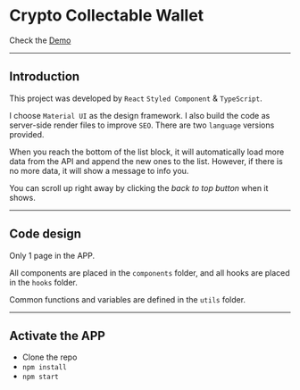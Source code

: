 # Crypto Collectable Wallet

Check the [Demo](https://chifangchen.github.io/crypto-collectable-wallet/)

---

## Introduction

This project was developed by `React` `Styled Component` & `TypeScript`.

I choose `Material UI` as the design framework. I also build the code as server-side render files to improve `SEO`. There are two `language` versions provided.

When you reach the bottom of the list block, it will automatically load more data from the API and append the new ones to the list. However, if there is no more data, it will show a message to info you.

You can scroll up right away by clicking the _back to top button_ when it shows.

---

## Code design

Only 1 page in the APP.

All components are placed in the `components` folder, and all hooks are placed in the `hooks` folder.

Common functions and variables are defined in the `utils` folder.

---

## Activate the APP

- Clone the repo
- `npm install`
- `npm start`
